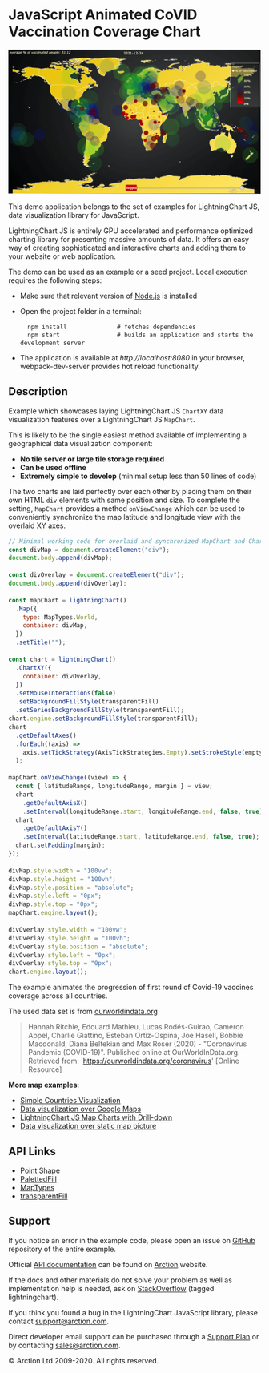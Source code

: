 # JavaScript Animated CoVID Vaccination Coverage Chart

![JavaScript Animated CoVID Vaccination Coverage Chart](mapChartVizXY.png)

This demo application belongs to the set of examples for LightningChart JS, data visualization library for JavaScript.

LightningChart JS is entirely GPU accelerated and performance optimized charting library for presenting massive amounts of data. It offers an easy way of creating sophisticated and interactive charts and adding them to your website or web application.

The demo can be used as an example or a seed project. Local execution requires the following steps:

- Make sure that relevant version of [Node.js](https://nodejs.org/en/download/) is installed
- Open the project folder in a terminal:

        npm install              # fetches dependencies
        npm start                # builds an application and starts the development server

- The application is available at *http://localhost:8080* in your browser, webpack-dev-server provides hot reload functionality.


## Description

Example which showcases laying LightningChart JS `ChartXY` data visualization features over a LightningChart JS `MapChart`.

This is likely to be the single easiest method available of implementing a geographical data visualization component:

- **No tile server or large tile storage required**
- **Can be used offline**
- **Extremely simple to develop** (minimal setup less than 50 lines of code)

The two charts are laid perfectly over each other by placing them on their own HTML `div` elements with same position and size. To complete the setting, `MapChart` provides a method `onViewChange` which can be used to conveniently synchronize the map latitude and longitude view with the overlaid XY axes.

```js
// Minimal working code for overlaid and synchronized MapChart and ChartXY.
const divMap = document.createElement("div");
document.body.append(divMap);

const divOverlay = document.createElement("div");
document.body.append(divOverlay);

const mapChart = lightningChart()
  .Map({
    type: MapTypes.World,
    container: divMap,
  })
  .setTitle("");

const chart = lightningChart()
  .ChartXY({
    container: divOverlay,
  })
  .setMouseInteractions(false)
  .setBackgroundFillStyle(transparentFill)
  .setSeriesBackgroundFillStyle(transparentFill);
chart.engine.setBackgroundFillStyle(transparentFill);
chart
  .getDefaultAxes()
  .forEach((axis) =>
    axis.setTickStrategy(AxisTickStrategies.Empty).setStrokeStyle(emptyLine)
  );

mapChart.onViewChange((view) => {
  const { latitudeRange, longitudeRange, margin } = view;
  chart
    .getDefaultAxisX()
    .setInterval(longitudeRange.start, longitudeRange.end, false, true);
  chart
    .getDefaultAxisY()
    .setInterval(latitudeRange.start, latitudeRange.end, false, true);
  chart.setPadding(margin);
});

divMap.style.width = "100vw";
divMap.style.height = "100vh";
divMap.style.position = "absolute";
divMap.style.left = "0px";
divMap.style.top = "0px";
mapChart.engine.layout();

divOverlay.style.width = "100vw";
divOverlay.style.height = "100vh";
divOverlay.style.position = "absolute";
divOverlay.style.left = "0px";
divOverlay.style.top = "0px";
chart.engine.layout();
```

The example animates the progression of first round of Covid-19 vaccines coverage across all countries.

The used data set is from [ourworldindata.org](https://ourworldindata.org/covid-vaccinations)

> Hannah Ritchie, Edouard Mathieu, Lucas Rodés-Guirao, Cameron Appel, Charlie Giattino, Esteban Ortiz-Ospina, Joe Hasell, Bobbie Macdonald, Diana Beltekian and Max Roser (2020) - "Coronavirus Pandemic (COVID-19)". Published online at OurWorldInData.org. Retrieved from: 'https://ourworldindata.org/coronavirus' [Online Resource]

**More map examples**:

- [Simple Countries Visualization](https://www.arction.com/lightningchart-js-interactive-examples/examples/lcjs-example-1101-mapChartDynamicColor.html)
- [Data visualization over Google Maps](https://blog.arction.com/easy-geospatial-data-visualization-with-lightningchart-js-and-google)
- [LightningChart JS Map Charts with Drill-down](https://www.arction.com/lightningchart-js-interactive-examples/examples/lcjs-example-1111-covidDrillDownDashboard.html)
- [Data visualization over static map picture](https://www.arction.com/lightningchart-js-interactive-examples/examples/lcjs-example-1110-geoChartUsaTemperature.html)

## API Links

* [Point Shape]
* [PalettedFill]
* [MapTypes]
* [transparentFill]


## Support

If you notice an error in the example code, please open an issue on [GitHub][0] repository of the entire example.

Official [API documentation][1] can be found on [Arction][2] website.

If the docs and other materials do not solve your problem as well as implementation help is needed, ask on [StackOverflow][3] (tagged lightningchart).

If you think you found a bug in the LightningChart JavaScript library, please contact support@arction.com.

Direct developer email support can be purchased through a [Support Plan][4] or by contacting sales@arction.com.

[0]: https://github.com/Arction/
[1]: https://www.arction.com/lightningchart-js-api-documentation/
[2]: https://www.arction.com
[3]: https://stackoverflow.com/questions/tagged/lightningchart
[4]: https://www.arction.com/support-services/

© Arction Ltd 2009-2020. All rights reserved.


[Point Shape]: https://www.arction.com/lightningchart-js-api-documentation/v3.4.0/enums/pointshape.html
[PalettedFill]: https://www.arction.com/lightningchart-js-api-documentation/v3.4.0/classes/palettedfill.html
[MapTypes]: https://www.arction.com/lightningchart-js-api-documentation/v3.4.0/globals.html#maptypes
[transparentFill]: https://www.arction.com/lightningchart-js-api-documentation/v3.4.0/globals.html#transparentfill

